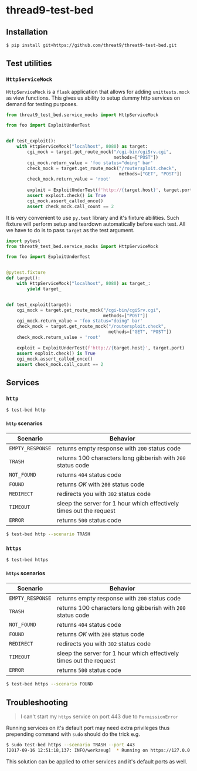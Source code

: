 # thread9-test-bed

## Installation
```bash
$ pip install git+https://github.com/threat9/threat9-test-bed.git
```

## Test utilities

### `HttpServiceMock`
`HttpServiceMock` is a `flask` application that allows for  adding 
`unittests.mock`  as view functions. This gives us ability to setup dummy 
http services on demand for testing purposes.

```python
from threat9_test_bed.service_mocks import HttpServiceMock

from foo import ExploitUnderTest


def test_exploit():
    with HttpServiceMock("localhost", 8080) as target: 
        cgi_mock = target.get_route_mock("/cgi-bin/cgiSrv.cgi",
                                         methods=["POST"])
        cgi_mock.return_value = 'foo status="doing" bar'
        check_mock = target.get_route_mock("/routersploit.check",
                                           methods=["GET", "POST"])
        check_mock.return_value = 'root'
    
        exploit = ExploitUnderTest(f'http://{target.host}', target.port)
        assert exploit.check() is True
        cgi_mock.assert_called_once()
        assert check_mock.call_count == 2
```
It is very convenient to use `py.test` library and it's fixture abilities. 
Such fixture will perform setup and teardown automatically before each test. 
All we have to do is to pass `target` as the test argument.
```python
import pytest
from threat9_test_bed.service_mocks import HttpServiceMock

from foo import ExploitUnderTest


@pytest.fixture
def target():
    with HttpServiceMock("localhost", 8080) as target_:
        yield target_


def test_exploit(target):
    cgi_mock = target.get_route_mock("/cgi-bin/cgiSrv.cgi",
                                     methods=["POST"])
    cgi_mock.return_value = 'foo status="doing" bar'
    check_mock = target.get_route_mock("/routersploit.check",
                                       methods=["GET", "POST"])
    check_mock.return_value = 'root'

    exploit = ExploitUnderTest(f'http://{target.host}', target.port)
    assert exploit.check() is True
    cgi_mock.assert_called_once()
    assert check_mock.call_count == 2
```

## Services
### `http`
```bash
$ test-bed http
```
#### `http` scenarios
|Scenario 	        |   Behavior    |
|-------------------|---------------|
|`EMPTY_RESPONSE`   |   returns empty response with `200` status code                       |
|`TRASH`            |   returns 100 characters long gibberish with `200` status code        |
|`NOT_FOUND`        |   returns `404` status code                                           |
|`FOUND`            |   returns _OK_ with `200` status code                                 |
|`REDIRECT`         |   redirects you with `302` status code                                |
|`TIMEOUT`          |   sleep the server for 1 hour which effectively times out the request |
|`ERROR`            |   returns `500` status code                                           |                                          |

```bash
$ test-bed http --scenario TRASH
```

### `https`
```bash
$ test-bed https
```

#### `https` scenarios
|Scenario 	        |   Behavior    |
|-------------------|---------------|
|`EMPTY_RESPONSE`   |   returns empty response with `200` status code                       |
|`TRASH`            |   returns 100 characters long gibberish with `200` status code        |
|`NOT_FOUND`        |   returns `404` status code                                           |
|`FOUND`            |   returns _OK_ with `200` status code                                 |
|`REDIRECT`         |   redirects you with `302` status code                                |
|`TIMEOUT`          |   sleep the server for 1 hour which effectively times out the request |
|`ERROR`            |   returns `500` status code                                           |

```bash
$ test-bed https --scenario FOUND
```

## Troubleshooting
> I can't start my `https` service on port 443 due to `PermissionError`

Running services on it's default port may need extra privileges thus 
prepending command with `sudo` should do the trick e.g.
```bash
$ sudo test-bed https --scenario TRASH --port 443
[2017-09-16 12:51:18,137: INFO/werkzeug]  * Running on https://127.0.0.1:443/ (Press CTRL+C to quit)
```
This solution can be applied to other services and it's default ports as well.